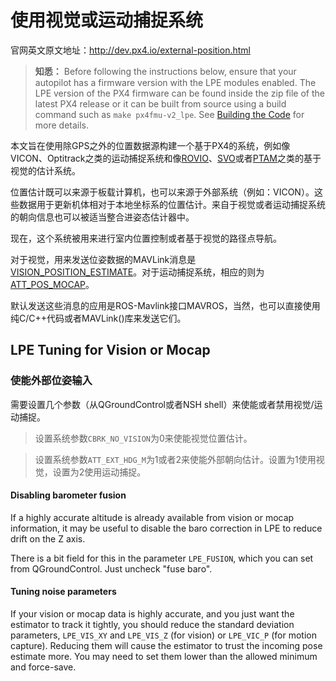 # 使用视觉或运动捕捉系统

官网英文原文地址：http://dev.px4.io/external-position.html

> **知悉：** Before following the instructions below, ensure that your autopilot has a firmware version with the LPE modules enabled. The LPE version of the PX4 firmware can be found inside the zip file of the latest PX4 release or it can be built from source using a build command such as `make px4fmu-v2_lpe`. See [Building the Code](../setup/building_px4.md) for more details.



本文旨在使用除GPS之外的位置数据源构建一个基于PX4的系统，例如像VICON、Optitrack之类的运动捕捉系统和像[ROVIO](https://github.com/ethz-asl/rovio)、[SVO](https://github.com/uzh-rpg/rpg_svo)或者[PTAM](https://github.com/ethz-asl/ethzasl_ptam)之类的基于视觉的估计系统。

位置估计既可以来源于板载计算机，也可以来源于外部系统（例如：VICON）。这些数据用于更新机体相对于本地坐标系的位置估计。来自于视觉或者运动捕捉系统的朝向信息也可以被适当整合进姿态估计器中。

现在，这个系统被用来进行室内位置控制或者基于视觉的路径点导航。

对于视觉，用来发送位姿数据的MAVLink消息是[VISION_POSITION_ESTIMATE](http://mavlink.org/messages/common#VISION_POSITION_ESTIMATE)。对于运动捕捉系统，相应的则为[ATT_POS_MOCAP](http://mavlink.org/messages/common#ATT_POS_MOCAP)。

默认发送这些消息的应用是ROS-Mavlink接口MAVROS，当然，也可以直接使用纯C/C++代码或者MAVLink()库来发送它们。

## LPE Tuning for Vision or Mocap

### 使能外部位姿输入

需要设置几个参数（从QGroundControl或者NSH shell）来使能或者禁用视觉/运动捕捉。


> 设置系统参数```CBRK_NO_VISION```为0来使能视觉位置估计。 

> 设置系统参数```ATT_EXT_HDG_M```为1或者2来使能外部朝向估计。设置为1使用视觉，设置为2使用运动捕捉。

#### Disabling barometer fusion
If a highly accurate altitude is already available from vision or mocap information, it may be useful to disable the baro correction in LPE to reduce drift on the Z axis.

There is a bit field for this in the parameter `LPE_FUSION`, which you can set from QGroundControl. Just uncheck "fuse baro".

#### Tuning noise parameters

If your vision or mocap data is highly accurate, and you just want the estimator to track it tightly, you should reduce the standard deviation parameters, `LPE_VIS_XY` and `LPE_VIS_Z` (for vision) or `LPE_VIC_P` (for motion capture). Reducing them will cause the estimator to trust the incoming pose estimate more. You may need to set them lower than the allowed minimum and force-save.